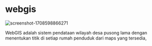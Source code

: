 # webgis

![screenshot-1708598866271](https://github.com/codedaffa/webgis/assets/154736760/8a09dd75-4d90-4246-9c1d-c1d8669f1393)

WebGIS adalah sistem pendataan wilayah desa pusong lama dengan menentukan titik di setiap rumah penduduk dari maps yang tersedia, 
